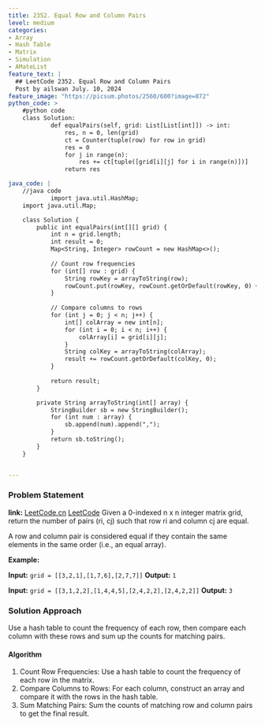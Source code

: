```yaml
---
title: 2352. Equal Row and Column Pairs
level: medium
categories:
- Array
- Hash Table
- Matrix
- Simulation
- AMateList
feature_text: |
  ## LeetCode 2352. Equal Row and Column Pairs
  Post by ailswan July. 10, 2024
feature_image: "https://picsum.photos/2560/600?image=872"
python_code: >
    #python code
    class Solution:
            def equalPairs(self, grid: List[List[int]]) -> int:
                res, n = 0, len(grid)
                ct = Counter(tuple(row) for row in grid)
                res = 0
                for j in range(n):
                    res += ct[tuple([grid[i][j] for i in range(n)])]
                return res

java_code: |
    //java code
            import java.util.HashMap;
    import java.util.Map;

    class Solution {
        public int equalPairs(int[][] grid) {
            int n = grid.length;
            int result = 0;
            Map<String, Integer> rowCount = new HashMap<>();
            
            // Count row frequencies
            for (int[] row : grid) {
                String rowKey = arrayToString(row);
                rowCount.put(rowKey, rowCount.getOrDefault(rowKey, 0) + 1);
            }
            
            // Compare columns to rows
            for (int j = 0; j < n; j++) {
                int[] colArray = new int[n];
                for (int i = 0; i < n; i++) {
                    colArray[i] = grid[i][j];
                }
                String colKey = arrayToString(colArray);
                result += rowCount.getOrDefault(colKey, 0);
            }
            
            return result;
        }

        private String arrayToString(int[] array) {
            StringBuilder sb = new StringBuilder();
            for (int num : array) {
                sb.append(num).append(",");
            }
            return sb.toString();
        }
    }


---
```


### Problem Statement
**link:**
[LeetCode.cn](https://leetcode.cn/problems/equal-row-and-column-pairs/)
[LeetCode](https://leetcode.com/equal-row-and-column-pairs/)
Given a 0-indexed n x n integer matrix grid, return the number of pairs (ri, cj) such that row ri and column cj are equal.

A row and column pair is considered equal if they contain the same elements in the same order (i.e., an equal array).

**Example:**

**Input:** `grid = [[3,2,1],[1,7,6],[2,7,7]]`
**Output:** `1`

**Input:** `grid = [[3,1,2,2],[1,4,4,5],[2,4,2,2],[2,4,2,2]]`
**Output:** `3`
 
### Solution Approach
Use a hash table to count the frequency of each row, then compare each column with these rows and sum up the counts for matching pairs.

#### Algorithm
1. Count Row Frequencies: Use a hash table to count the frequency of each row in the matrix.
2. Compare Columns to Rows: For each column, construct an array and compare it with the rows in the hash table.
3. Sum Matching Pairs: Sum the counts of matching row and column pairs to get the final result.